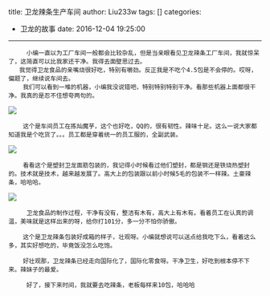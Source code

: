 title: 卫龙辣条生产车间
author: Liu233w
tags: []
categories:
  - 卫龙的故事
date: 2016-12-04 19:25:00
---

         小编一直以为工厂车间一般都会比较杂乱，但是当亲眼看见卫龙辣条工厂车间，我就惊呆了，这简直可以比我家还干净。我得去面壁思过去。
       我觉得卫龙食品的亲嘴烧很好吃，特别有嚼劲。反正我是不吃个4.5包是不会停的。哎呀，偏题了，继续说车间去。
        我们可以看到一堆的机器，小编我没说错吧，特别特别特别干净。看那些机器上面都很干净。我真的是忍不住想夸两句的。
  
  <!--more-->
  
  <image src="/img/chejian1.jpg">
  
        这个是车间员工在拣灿魔芋，这个也好吃，QQ的，很有韧性。辣味十足。这么一说大家都知道我是个吃货了。。。员工都是穿着统一的员工服的，全副武装。

<image src="/img/chejian2.jpg">

        看看这个是塑封卫龙面筋包装的，我记得小时候看过他们塑封，都是钢还是铁烧热塑封的。技术就是技术，越来越发展了。高大上的包装跟以前小时候5毛的包装不一样辣。土豪辣条，哈哈哈。
<image src="/img/chejian3.jpg">

         卫龙食品的制作过程，干净有没有，整洁有木有，高大上有木有。看着员工在认真的调温，美味就是这样出来的呀，给你打101分，多一分不怕你骄傲。
        
        这个是卫龙辣条包装好成箱的样子，壮观呀。小编就想说可以送点给我吃下么，看着这么多，其实好想吃的，毕竟饭没怎么吃饱。
        
        好壮观那，卫龙辣条已经走向国际化了，国际化零食呀。干净卫生，好吃到根本停不下来。辣妹子的最爱。
         
         好了，接下来时间，我就要去吃辣条，老板每样来10包，哈哈哈